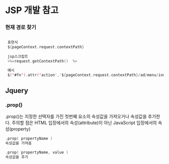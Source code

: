 # JSP 개발 참고

### 현재 경로 찾기
```swift

 표현식
 ${pageContext.request.contextPath}
 
 jsp스크립트
 <%=request.getContextPath()  %>

 예시
 $('#fn').attr('action','${pageContext.request.contextPath}/ad/menu/indexMenu.do').submit();

```

## Jquery

### .prop()
.prop()는 지정한 선택자를 가진 첫번째 요소의 속성값을 가져오거나 속성값을 추가한다. 주의할 점은 HTML 입장에서의 속성(attribute)이 아닌 JavaScript 입장에서의 속성(property)

```swift
.prop( propertyName )
속성값을 가져옴

.prop( propertyName, value )
속성값을 추가
```
